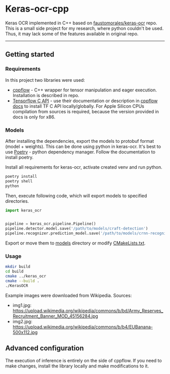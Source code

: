 # Keras-ocr-cpp
Keras OCR implemented in C++ based on [faustomorales/keras-ocr](https://github.com/faustomorales/keras-ocr) repo.
This is a small side project for my research, where python couldn't be used. Thus, it may lack some of the features available in original repo.

---

## Getting started

### Requirements
In this project two libraries were used:
- [cppflow](https://github.com/serizba/cppflow) - C++ wrapper for tensor manipulation and eager execution. Installation is described in repo.
- [Tensorflow C API](https://www.tensorflow.org/install/lang_c) - use their documentation or description in [cppflow docs](https://serizba.github.io/cppflow/installation.html) to install TF C API locally/globally. For Apple Silicon CPUs compilation from sources is required, because the version provided in docs is only for x86.

### Models
After installing the dependencies, export the models to protobuf format (model + weights). This can be done using python in keras-ocr.
It's best to use [Poetry](https://python-poetry.org/) - python dependency manager. Follow the documentation to install poetry.

Install all requirements for keras-ocr, activate created venv and run python.

```bash
poetry install
poetry shell
python
```

Then, execute following code, which will export models to specified directories.

```python
import keras_ocr


pipeline = keras_ocr.pipeline.Pipeline()
pipeline.detector.model.save('/path/to/models/craft-detection')
pipeline.recognizer.prediction_model.save('/path/to/models/crnn-recognition')
```

Export or move them to [models](models) directory or modify [CMakeLists.txt](keras_ocr/CMakeLists.txt).

### Usage
```bash
mkdir build
cd build
cmake ../keras_ocr
cmake --build .
./KerasOCR
```

Example images were downloaded from Wikipedia. Sources:
- img1.jpg: https://upload.wikimedia.org/wikipedia/commons/b/bd/Army_Reserves_Recruitment_Banner_MOD_45156284.jpg
- img2.jpg: https://upload.wikimedia.org/wikipedia/commons/b/b4/EUBanana-500x112.jpg

## Advanced configuration
The execution of inference is entirely on the side of cppflow. If you need to make changes, install the library locally and make modifications to it.